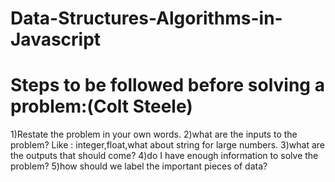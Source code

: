 # Data-Structures-Algorithms-in-Javascript


# Steps to be followed before solving a problem:(Colt Steele)

1)Restate the problem in your own words.
2)what are the inputs to the problem? Like : integer,float,what about string for large numbers.
3)what are the outputs that should come?
4)do I have enough information to solve the problem?
5)how should we label the important pieces of data?

